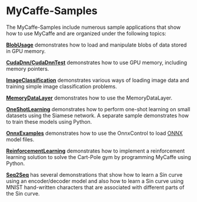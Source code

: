 # MyCaffe-Samples
The MyCaffe-Samples include numerous sample applications that show how to use MyCaffe and are organized under the following topics:

<b>[BlobUsage](https://github.com/MyCaffe/MyCaffe-Samples/tree/master/BlobUsage)</b> demonstrates how to load and manipulate blobs of data stored in GPU memory.

<b>[CudaDnn/CudaDnnTest](https://github.com/MyCaffe/MyCaffe-Samples/tree/master/CudaDnn/CudaDnnTest)</b> demonstrates how to use GPU memory, including memory pointers.

<b>[ImageClassification](https://github.com/MyCaffe/MyCaffe-Samples/tree/master/ImageClassification)</b> demonstrates various ways of loading image data and training simple image classification problems.

<b>[MemoryDataLayer](https://github.com/MyCaffe/MyCaffe-Samples/tree/master/MemoryDataLayer)</b> demonstrates how to use the MemoryDataLayer.

<b>[OneShotLearning](https://github.com/MyCaffe/MyCaffe-Samples/tree/master/OneShotLearning)</b> demonstrates how to perform one-shot learning on small datasets using the Siamese network.  A separate sample demonstrates how to train these
models using Python.

<b>[OnnxExamples](https://github.com/MyCaffe/MyCaffe-Samples/tree/master/OnnxExamples)</b> demonstrates how to use the OnnxControl to load [ONNX](https://onnx.ai/) model files.

<b>[ReinforcementLearning](https://github.com/MyCaffe/MyCaffe-Samples/tree/master/ReinforcementLearning)</b> demonstrates how to implement a reinforcement learning solution to solve the Cart-Pole gym by programming MyCaffe using Python.

<b>[Seq2Seq](https://github.com/MyCaffe/MyCaffe-Samples/tree/master/Seq2Seq)</b> has several demonstrations that show how to learn a Sin curve using an encoder/decoder model and also how to learn a Sin curve using MNIST hand-written
characters that are associated with different parts of the Sin curve.




